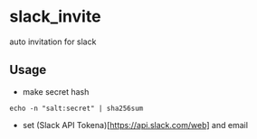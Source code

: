 # slack_invite
auto invitation for slack

## Usage

 * make secret hash
```
echo -n "salt:secret" | sha256sum
```

 * set (Slack API Tokena)[https://api.slack.com/web] and email
